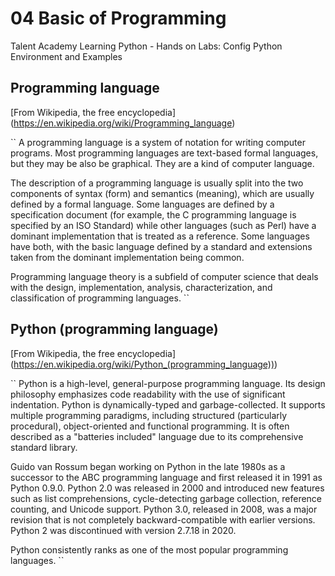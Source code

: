 # 04 Basic of Programming
Talent Academy Learning Python - Hands on Labs: Config Python Environment and Examples

## Programming language
[From Wikipedia, the free encyclopedia] (https://en.wikipedia.org/wiki/Programming_language)

``
A programming language is a system of notation for writing computer programs. Most programming languages are text-based formal languages, but they may be also be graphical. They are a kind of computer language.

The description of a programming language is usually split into the two components of syntax (form) and semantics (meaning), which are usually defined by a formal language. Some languages are defined by a specification document (for example, the C programming language is specified by an ISO Standard) while other languages (such as Perl) have a dominant implementation that is treated as a reference. Some languages have both, with the basic language defined by a standard and extensions taken from the dominant implementation being common.

Programming language theory is a subfield of computer science that deals with the design, implementation, analysis, characterization, and classification of programming languages.
``


## Python (programming language)

[From Wikipedia, the free encyclopedia] (https://en.wikipedia.org/wiki/Python_(programming_language)))

``
Python is a high-level, general-purpose programming language. Its design philosophy emphasizes code readability with the use of significant indentation. Python is dynamically-typed and garbage-collected. It supports multiple programming paradigms, including structured (particularly procedural), object-oriented and functional programming. It is often described as a "batteries included" language due to its comprehensive standard library.

Guido van Rossum began working on Python in the late 1980s as a successor to the ABC programming language and first released it in 1991 as Python 0.9.0. Python 2.0 was released in 2000 and introduced new features such as list comprehensions, cycle-detecting garbage collection, reference counting, and Unicode support. Python 3.0, released in 2008, was a major revision that is not completely backward-compatible with earlier versions. Python 2 was discontinued with version 2.7.18 in 2020.

Python consistently ranks as one of the most popular programming languages.
``
